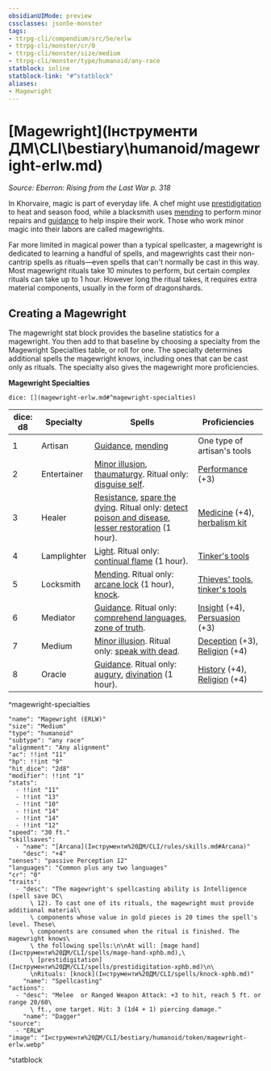 ```yaml
---
obsidianUIMode: preview
cssclasses: json5e-monster
tags:
- ttrpg-cli/compendium/src/5e/erlw
- ttrpg-cli/monster/cr/0
- ttrpg-cli/monster/size/medium
- ttrpg-cli/monster/type/humanoid/any-race
statblock: inline
statblock-link: "#^statblock"
aliases:
- Magewright
---
```

# [Magewright](Інструменти ДМ\CLI\bestiary\humanoid/magewright-erlw.md)
*Source: Eberron: Rising from the Last War p. 318*  

In Khorvaire, magic is part of everyday life. A chef might use [prestidigitation](Інструменти%20ДМ/CLI/spells/prestidigitation-xphb.md) to heat and season food, while a blacksmith uses [mending](Інструменти%20ДМ/CLI/spells/mending-xphb.md) to perform minor repairs and [guidance](Інструменти%20ДМ/CLI/spells/guidance-xphb.md) to help inspire their work. Those who work minor magic into their labors are called magewrights.

Far more limited in magical power than a typical spellcaster, a magewright is dedicated to learning a handful of spells, and magewrights cast their non-cantrip spells as rituals—even spells that can't normally be cast in this way. Most magewright rituals take 10 minutes to perform, but certain complex rituals can take up to 1 hour. However long the ritual takes, it requires extra material components, usually in the form of dragonshards.

## Creating a Magewright

The magewright stat block provides the baseline statistics for a magewright. You then add to that baseline by choosing a specialty from the Magewright Specialties table, or roll for one. The specialty determines additional spells the magewright knows, including ones that can be cast only as rituals. The specialty also gives the magewright more proficiencies.

**Magewright Specialties**

`dice: [](magewright-erlw.md#^magewright-specialties)`

| dice: d8 | Specialty | Spells | Proficiencies |
|----------|-----------|--------|---------------|
| 1 | Artisan | [Guidance](Інструменти%20ДМ/CLI/spells/guidance-xphb.md), [mending](Інструменти%20ДМ/CLI/spells/mending-xphb.md) | One type of artisan's tools |
| 2 | Entertainer | [Minor illusion](Інструменти%20ДМ/CLI/spells/minor-illusion-xphb.md), [thaumaturgy](Інструменти%20ДМ/CLI/spells/thaumaturgy-xphb.md). Ritual only: [disguise self](Інструменти%20ДМ/CLI/spells/disguise-self-xphb.md). | [Performance](Інструменти%20ДМ/CLI/rules/skills.md#Performance) (+3) |
| 3 | Healer | [Resistance](Інструменти%20ДМ/CLI/spells/resistance-xphb.md), [spare the dying](Інструменти%20ДМ/CLI/spells/spare-the-dying-xphb.md). Ritual only: [detect poison and disease](Інструменти%20ДМ/CLI/spells/detect-poison-and-disease-xphb.md), [lesser restoration](Інструменти%20ДМ/CLI/spells/lesser-restoration-xphb.md) (1 hour). | [Medicine](Інструменти%20ДМ/CLI/rules/skills.md#Medicine) (+4), [herbalism kit](Інструменти%20ДМ/CLI/items/herbalism-kit-xphb.md) |
| 4 | Lamplighter | [Light](Інструменти%20ДМ/CLI/spells/light-xphb.md). Ritual only: [continual flame](Інструменти%20ДМ/CLI/spells/continual-flame-xphb.md) (1 hour). | [Tinker's tools](Інструменти%20ДМ/CLI/items/tinkers-tools-xphb.md) |
| 5 | Locksmith | [Mending](Інструменти%20ДМ/CLI/spells/mending-xphb.md). Ritual only: [arcane lock](Інструменти%20ДМ/CLI/spells/arcane-lock-xphb.md) (1 hour), [knock](Інструменти%20ДМ/CLI/spells/knock-xphb.md). | [Thieves' tools](Інструменти%20ДМ/CLI/items/thieves-tools-xphb.md), [tinker's tools](Інструменти%20ДМ/CLI/items/tinkers-tools-xphb.md) |
| 6 | Mediator | [Guidance](Інструменти%20ДМ/CLI/spells/guidance-xphb.md). Ritual only: [comprehend languages](Інструменти%20ДМ/CLI/spells/comprehend-languages-xphb.md), [zone of truth](Інструменти%20ДМ/CLI/spells/zone-of-truth-xphb.md). | [Insight](Інструменти%20ДМ/CLI/rules/skills.md#Insight) (+4), [Persuasion](Інструменти%20ДМ/CLI/rules/skills.md#Persuasion) (+3) |
| 7 | Medium | [Minor illusion](Інструменти%20ДМ/CLI/spells/minor-illusion-xphb.md). Ritual only: [speak with dead](Інструменти%20ДМ/CLI/spells/speak-with-dead-xphb.md). | [Deception](Інструменти%20ДМ/CLI/rules/skills.md#Deception) (+3), [Religion](Інструменти%20ДМ/CLI/rules/skills.md#Religion) (+4) |
| 8 | Oracle | [Guidance](Інструменти%20ДМ/CLI/spells/guidance-xphb.md). Ritual only: [augury](Інструменти%20ДМ/CLI/spells/augury-xphb.md), [divination](Інструменти%20ДМ/CLI/spells/divination-xphb.md) (1 hour). | [History](Інструменти%20ДМ/CLI/rules/skills.md#History) (+4), [Religion](Інструменти%20ДМ/CLI/rules/skills.md#Religion) (+4) |
^magewright-specialties

```statblock
"name": "Magewright (ERLW)"
"size": "Medium"
"type": "humanoid"
"subtype": "any race"
"alignment": "Any alignment"
"ac": !!int "11"
"hp": !!int "9"
"hit_dice": "2d8"
"modifier": !!int "1"
"stats":
  - !!int "11"
  - !!int "13"
  - !!int "10"
  - !!int "14"
  - !!int "14"
  - !!int "12"
"speed": "30 ft."
"skillsaves":
  - "name": "[Arcana](Інструменти%20ДМ/CLI/rules/skills.md#Arcana)"
    "desc": "+4"
"senses": "passive Perception 12"
"languages": "Common plus any two languages"
"cr": "0"
"traits":
  - "desc": "The magewright's spellcasting ability is Intelligence (spell save DC\
      \ 12). To cast one of its rituals, the magewright must provide additional material\
      \ components whose value in gold pieces is 20 times the spell's level. These\
      \ components are consumed when the ritual is finished. The magewright knows\
      \ the following spells:\n\nAt will: [mage hand](Інструменти%20ДМ/CLI/spells/mage-hand-xphb.md),\
      \ [prestidigitation](Інструменти%20ДМ/CLI/spells/prestidigitation-xphb.md)\n\
      \nRituals: [knock](Інструменти%20ДМ/CLI/spells/knock-xphb.md)"
    "name": "Spellcasting"
"actions":
  - "desc": "Melee  or Ranged Weapon Attack: +3 to hit, reach 5 ft. or range 20/60\
      \ ft., one target. Hit: 3 (1d4 + 1) piercing damage."
    "name": "Dagger"
"source":
  - "ERLW"
"image": "Інструменти%20ДМ/CLI/bestiary/humanoid/token/magewright-erlw.webp"
```
^statblock